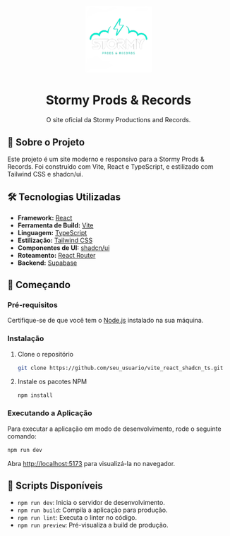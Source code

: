 # <p align="center"> <img src="./public/stormy-logo.png" alt="Stormy Logo" width="150"/> </p>
<h1 align="center">Stormy Prods & Records</h1>
<p align="center">
  O site oficial da Stormy Productions and Records.
</p>

## 🚀 Sobre o Projeto

Este projeto é um site moderno e responsivo para a Stormy Prods & Records. Foi construído com Vite, React e TypeScript, e estilizado com Tailwind CSS e shadcn/ui.

## 🛠️ Tecnologias Utilizadas

- **Framework:** [React](https://reactjs.org/)
- **Ferramenta de Build:** [Vite](https://vitejs.dev/)
- **Linguagem:** [TypeScript](https://www.typescriptlang.org/)
- **Estilização:** [Tailwind CSS](https://tailwindcss.com/)
- **Componentes de UI:** [shadcn/ui](https://ui.shadcn.com/)
- **Roteamento:** [React Router](https://reactrouter.com/)
- **Backend:** [Supabase](https://supabase.io/)

## 🏁 Começando

### Pré-requisitos

Certifique-se de que você tem o [Node.js](httpss://nodejs.org/) instalado na sua máquina.

### Instalação

1. Clone o repositório
   ```sh
   git clone https://github.com/seu_usuario/vite_react_shadcn_ts.git
   ```
2. Instale os pacotes NPM
   ```sh
   npm install
   ```

### Executando a Aplicação

Para executar a aplicação em modo de desenvolvimento, rode o seguinte comando:

```sh
npm run dev
```

Abra [http://localhost:5173](http://localhost:5173) para visualizá-la no navegador.

## 📜 Scripts Disponíveis

- `npm run dev`: Inicia o servidor de desenvolvimento.
- `npm run build`: Compila a aplicação para produção.
- `npm run lint`: Executa o linter no código.
- `npm run preview`: Pré-visualiza a build de produção.
